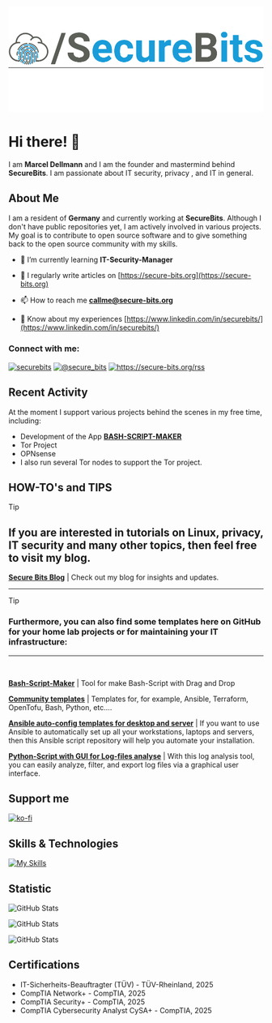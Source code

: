 ![logo](/assets/images/logo_klein.png)

# Hi there! 👋

I am **Marcel Dellmann** and I am the founder and mastermind behind **SecureBits**. 
I am passionate about IT security, privacy , and IT in general.

## About Me

I am a resident of **Germany** and currently working at **SecureBits**. Although I don't have public repositories yet, I am actively involved in various projects. My goal is to contribute to open source software and to give something back to the open source community with my skills.

- 🌱 I’m currently learning **IT-Security-Manager**

- 📝 I regularly write articles on [https://secure-bits.org](https://secure-bits.org)

- 📫 How to reach me **callme@secure-bits.org**

- 📄 Know about my experiences [https://www.linkedin.com/in/securebits/](https://www.linkedin.com/in/securebits/)


<h3 align="left">Connect with me:</h3>
<p align="left">
<a href="https://linkedin.com/in/securebits" target="blank"><img align="center" src="https://raw.githubusercontent.com/rahuldkjain/github-profile-readme-generator/master/src/images/icons/Social/linked-in-alt.svg" alt="securebits" height="30" width="40" /></a>
<a href="https://www.youtube.com/c/@secure_bits" target="blank"><img align="center" src="https://raw.githubusercontent.com/rahuldkjain/github-profile-readme-generator/master/src/images/icons/Social/youtube.svg" alt="@secure_bits" height="30" width="40" /></a>
<a href="/https://secure-bits.org/rss" target="blank"><img align="center" src="https://raw.githubusercontent.com/rahuldkjain/github-profile-readme-generator/master/src/images/icons/Social/rss.svg" alt="https://secure-bits.org/rss" height="30" width="40" /></a>
</p>


## Recent Activity

At the moment I support various projects behind the scenes in my free time, including: 
- Development of the App [**BASH-SCRIPT-MAKER**](https://github.com/securebitsorg/Bash-Script-Maker)
- Tor Project
- OPNsense
- I also run several Tor nodes to support the Tor project.

## HOW-TO's and TIPS
> [!TIP] 
> ## If you are interested in tutorials on Linux, privacy, IT security and many other topics, then feel free to visit my blog.
> 
> **[Secure Bits Blog](https://secure-bits.org)** | Check out my blog for insights and updates.
___
> [!TIP] 
> ### Furthermore, you can also find some templates here on GitHub for your home lab projects or for maintaining your IT infrastructure:</br>
___
</br>

**[Bash-Script-Maker](https://github.com/securebitsorg/Bash-Script-Maker)** | Tool for make Bash-Script with Drag and Drop

**[Community templates](https://github.com/securebitsorg/community-templates)** | Templates for, for example, Ansible, Terraform, OpenTofu, Bash, Python, etc....</br>

**[Ansible auto-config templates for desktop and server](https://github.com/securebitsorg/ansible-desktop-server-auto-install-config)** | If you want to use Ansible to automatically set up all your workstations, laptops and servers, then this Ansible script repository will help you automate your installation.

**[Python-Script with GUI for Log-files analyse](https://github.com/securebitsorg/log-analyse)** | With this log analysis tool, you can easily analyze, filter, and export log files via a graphical user interface. 
  

## Support me

[![ko-fi](https://ko-fi.com/img/githubbutton_sm.svg)](https://ko-fi.com/N4N75H01P)


## Skills & Technologies

[![My Skills](https://skillicons.dev/icons?i=linux,bash,php,windows,py,kali,redhat,debian,ubuntu,ansible,terraform&perline=11)](https://skillicons.dev)



## Statistic
![GitHub Stats](https://github-readme-stats.vercel.app/api?username=securebitsorg&theme=merko&show_icons=true&hide_border=false&count_private=true)

![GitHub Stats](https://streak-stats.demolab.com?user=securebitsorg&theme=merko&hide_border=false)

![GitHub Stats](https://github-readme-stats.vercel.app/api/top-langs/?username=securebitsorg&theme=merko&show_icons=true&hide_border=false)






## Certifications

- IT-Sicherheits-Beauftragter (TÜV) - TÜV-Rheinland, 2025
- CompTIA Network+ - CompTIA, 2025
- CompTIA Security+ - CompTIA, 2025
- CompTIA Cybersecurity Analyst CySA+ - CompTIA, 2025



[def]: https://github-readme-stats.vercel.app/api?username=securebitsorg&count_private=true




